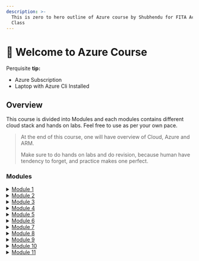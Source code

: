 ```yaml
---
description: >-
  This is zero to hero outline of Azure course by Shubhendu for FITA Academy
  Class
---
```


# 👋 Welcome to Azure Course

Perquisite **tip:**

* Azure Subscription
* Laptop with Azure Cli Installed

## Overview

This course is divided into Modules and each modules contains different cloud stack and hands on labs. Feel free to use as per your own pace.

> At the end of this course, one will have overview of Cloud, Azure and ARM.
>
> Make sure to do hands on labs and do revision, because human have tendency to forget, and practice makes one perfect.

### Modules

<details>

<summary><a href="modules/module-1.md">Module 1</a></summary>

* Fundamentals of Cloud Computing
* How Cloud works? Cloud Computing vs Virtualization
* Cloud Hypervisor
* Types of Cloud Computing deployment model
* Multi Cloud vs Hybrid Cloud
* Cloud Computing Model IaaS, PaaS, SaaS, Serverless Function, Container and Data
* Shared Responsibility Model

</details>

<details>

<summary><a href="modules/module-2.md">Module 2</a></summary>

* Azure Fundamentals
* Azure Portal
* Azure Management Group
* Azure Subscriptions
* Azure Resource Groups
* Azure Resources
* Azure Resource Manager
* Azure Geographies
* Azure Regions
* Azure Availability Zones
* Labs

</details>

<details>

<summary><a href="modules/module-3.md">Module 3</a></summary>

* Azure Networking
* Implementing and Managing Virtual Networks
* Configuring VNET
* VNET Peering
* Configure virtual Network connectivity.
* Network Security Groups
* Inbound/ Outbound rules
* Port access allow and Deny
* Labs

</details>

<details>

<summary><a href="modules/module-4.md">Module 4</a></summary>

* Azure Virtual Machines
* Azure VM deployment
* VM Configuration
* Disk Management
* Desired state configuration (DSC)
* Managing and Monitoring Azure VM
* RDP access
* Labs

</details>

<details>

<summary><a href="modules/module-5.md">Module 5</a></summary>

* Azure App Services
* Different types of App services
* Web Apps Implementation and Maintaining
* Web Apps configuration
* Monitoring webApps and WebJobs
* Implementing Traffic Manager
* Labs

</details>

<details>

<summary><a href="modules/module-6.md">Module 6</a></summary>

* Azure Storage Account
* Types of Storage Account
* Choice of appropriate Azure Storage options to address business model
* Planning Storage
* Azure CDN
* Azure Backup
* Azure Site Recovery implementation
* Data Protection
* Labs

</details>

<details>

<summary><a href="modules/module-7.md">Module 7</a></summary>

* Azure Container Services
* Windows and Linux Containers in Azure
* Deploying containers to Azure VMs
* Implementing Azure Container Registry
* Deploying multi container applications with Docker Compose to Azure VMs
* Labs

</details>

<details>

<summary><a href="modules/module-8.md">Module 8</a></summary>

* Implementing Azure Cloud Services
* Planning and deploying Azure cloud services
* Managing and Maintaining Azure Cloud Services
* Configuring deployment slots and Remote Desktop Protocol

</details>

<details>

<summary><a href="modules/module-9.md">Module 9</a></summary>

* Implementing Azure Active Directory
* Creating and Managing Azure AD tenants
* Configuration application and resource access with Azure AD
* Overview of Azure AD Premium
* SSO(single sign-on configuration )
* RBAC for cloud resources

</details>

<details>

<summary><a href="modules/module-10.md">Module 10</a></summary>

Managing an Active Directory infrastructure in a hybrid environment Module

</details>

<details>

<summary><a href="modules/module-10.md">Module 11</a></summary>

* Implementing Azure-based management and Automation
* OMS Operation Management )suite solution
* Azure Automation
* Implementing Azure automation runbooks
* Automation account configuration
* creating and deploying runbook

</details>
